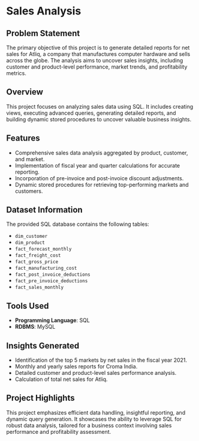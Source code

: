 # Sales Analysis

## Problem Statement

The primary objective of this project is to generate detailed reports for net sales for Atliq, a company that manufactures computer hardware and sells across the globe. The analysis aims to uncover sales insights, including customer and product-level performance, market trends, and profitability metrics.

## Overview

This project focuses on analyzing sales data using SQL. It includes creating views, executing advanced queries, generating detailed reports, and building dynamic stored procedures to uncover valuable business insights.

## Features

- Comprehensive sales data analysis aggregated by product, customer, and market.
- Implementation of fiscal year and quarter calculations for accurate reporting.
- Incorporation of pre-invoice and post-invoice discount adjustments.
- Dynamic stored procedures for retrieving top-performing markets and customers.

## Dataset Information

The provided SQL database contains the following tables:

- `dim_customer`
- `dim_product`
- `fact_forecast_monthly`
- `fact_freight_cost`
- `fact_gross_price`
- `fact_manufacturing_cost`
- `fact_post_invoice_deductions`
- `fact_pre_invoice_deductions`
- `fact_sales_monthly`

## Tools Used

- **Programming Language**: SQL
- **RDBMS**: MySQL

## Insights Generated

- Identification of the top 5 markets by net sales in the fiscal year 2021.
- Monthly and yearly sales reports for Croma India.
- Detailed customer and product-level sales performance analysis.
- Calculation of total net sales for Atliq.

## Project Highlights

This project emphasizes efficient data handling, insightful reporting, and dynamic query generation. It showcases the ability to leverage SQL for robust data analysis, tailored for a business context involving sales performance and profitability assessment.

